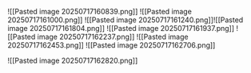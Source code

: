 ![[Pasted image 20250717160839.png]]
![[Pasted image 20250717161000.png]]
![[Pasted image 20250717161240.png]]![[Pasted image 20250717161804.png]]
![[Pasted image 20250717161937.png]]
![[Pasted image 20250717162237.png]]
![[Pasted image 20250717162453.png]]
![[Pasted image 20250717162706.png]]

![[Pasted image 20250717162820.png]]